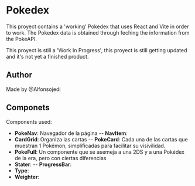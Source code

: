 # Pokedex
This proyect contains a 'working' Pokedex that uses React and Vite in order to work.
The Pokedex data is obtained through feching the information from the PokeAPI.

This proyect is still a 'Work In Progress', this proyect is still getting updated and it's not yet a finished product.

## Author
Made by @Alfonsojedi 

## Componets
Components used:
- **PokeNav**: Navegador de la página
-- **NavItem**:
- **CardGrid**: Organiza las cartas
-- **PokeCard**: Cada una de las cartas que muestran 1 Pokémon, simplificadas para facilitar su visivilidad.
- **PokeFull**: Un componente que se asemeja a una 2DS y a una Pokédex de la era, pero con ciertas diferencias 
- **Stater**:
-- **ProgressBar**:
- **Type**:
- **Weighter**:

<!---
# React + Vite

This template provides a minimal setup to get React working in Vite with HMR and some ESLint rules.

Currently, two official plugins are available:

- [@vitejs/plugin-react](https://github.com/vitejs/vite-plugin-react/blob/main/packages/plugin-react/README.md) uses [Babel](https://babeljs.io/) for Fast Refresh
- [@vitejs/plugin-react-swc](https://github.com/vitejs/vite-plugin-react-swc) uses [SWC](https://swc.rs/) for Fast Refresh
--->
